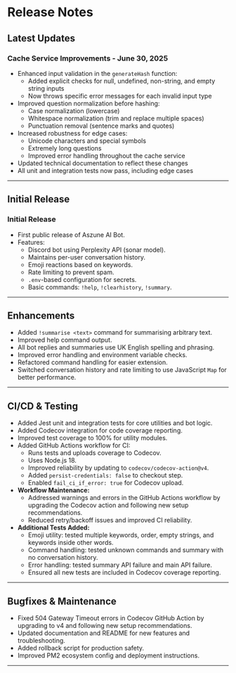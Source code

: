 # Release Notes

## Latest Updates

### Cache Service Improvements - June 30, 2025

- Enhanced input validation in the `generateHash` function:
  - Added explicit checks for null, undefined, non-string, and empty string inputs
  - Now throws specific error messages for each invalid input type
- Improved question normalization before hashing:
  - Case normalization (lowercase)
  - Whitespace normalization (trim and replace multiple spaces)
  - Punctuation removal (sentence marks and quotes)
- Increased robustness for edge cases:
  - Unicode characters and special symbols
  - Extremely long questions
  - Improved error handling throughout the cache service
- Updated technical documentation to reflect these changes
- All unit and integration tests now pass, including edge cases

---

## Initial Release

### Initial Release

- First public release of Aszune AI Bot.
- Features:
  - Discord bot using Perplexity API (sonar model).
  - Maintains per-user conversation history.
  - Emoji reactions based on keywords.
  - Rate limiting to prevent spam.
  - `.env`-based configuration for secrets.
  - Basic commands: `!help`, `!clearhistory`, `!summary`.

---

## Enhancements

- Added `!summarise <text>` command for summarising arbitrary text.
- Improved help command output.
- All bot replies and summaries use UK English spelling and phrasing.
- Improved error handling and environment variable checks.
- Refactored command handling for easier extension.
- Switched conversation history and rate limiting to use JavaScript `Map` for better performance.

---

## CI/CD & Testing

- Added Jest unit and integration tests for core utilities and bot logic.
- Added Codecov integration for code coverage reporting.
- Improved test coverage to 100% for utility modules.
- Added GitHub Actions workflow for CI:
  - Runs tests and uploads coverage to Codecov.
  - Uses Node.js 18.
  - Improved reliability by updating to `codecov/codecov-action@v4`.
  - Added `persist-credentials: false` to checkout step.
  - Enabled `fail_ci_if_error: true` for Codecov upload.
- **Workflow Maintenance:**
  - Addressed warnings and errors in the GitHub Actions workflow by upgrading the Codecov action and following new setup recommendations.
  - Reduced retry/backoff issues and improved CI reliability.
- **Additional Tests Added:**
  - Emoji utility: tested multiple keywords, order, empty strings, and keywords inside other words.
  - Command handling: tested unknown commands and summary with no conversation history.
  - Error handling: tested summary API failure and main API failure.
  - Ensured all new tests are included in Codecov coverage reporting.

---

## Bugfixes & Maintenance

- Fixed 504 Gateway Timeout errors in Codecov GitHub Action by upgrading to v4 and following new setup recommendations.
- Updated documentation and README for new features and troubleshooting.
- Added rollback script for production safety.
- Improved PM2 ecosystem config and deployment instructions.

---
